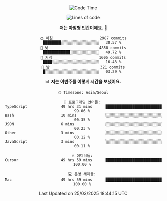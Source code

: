 <div align="center">

<br />

 <!--START_SECTION:waka-->
![Code Time](http://img.shields.io/badge/Code%20Time-4%2C410%20hrs%2015%20mins-blue)

![Lines of code](https://img.shields.io/badge/%EC%A0%80%EB%8A%94%20%EC%97%AC%ED%83%9C%EA%B9%8C%EC%A7%80%20-5.2%20million%20%EC%A4%84%EC%9D%98%20%EC%BD%94%EB%93%9C%EB%A5%BC%20%EC%9E%91%EC%84%B1%ED%96%88%EC%96%B4%EC%9A%94.-blue)

**저는 아침형 인간이에요. 🐤** 

```text
🌞 아침                     2987 commits        ████████░░░░░░░░░░░░░░░░░   30.57 % 
🌆 낮　                     4858 commits        ████████████░░░░░░░░░░░░░   49.72 % 
🌃 저녁                     1605 commits        ████░░░░░░░░░░░░░░░░░░░░░   16.43 % 
🌙 밤　                     321 commits         █░░░░░░░░░░░░░░░░░░░░░░░░   03.29 % 
```


📊 **저는 이번주를 이렇게 시간을 보냈어요.** 

```text
🕑︎ Timezone: Asia/Seoul

💬 프로그래밍 언어들: 
TypeScript               49 hrs 31 mins      █████████████████████████   99.06 % 
Bash                     10 mins             ░░░░░░░░░░░░░░░░░░░░░░░░░   00.35 % 
JSON                     6 mins              ░░░░░░░░░░░░░░░░░░░░░░░░░   00.23 % 
Other                    3 mins              ░░░░░░░░░░░░░░░░░░░░░░░░░   00.12 % 
JavaScript               3 mins              ░░░░░░░░░░░░░░░░░░░░░░░░░   00.11 % 

🔥 에디터들: 
Cursor                   49 hrs 59 mins      █████████████████████████   100.00 % 

💻 운영 체제들: 
Mac                      49 hrs 59 mins      █████████████████████████   100.00 % 
```


 Last Updated on 25/03/2025 18:44:15 UTC
<!--END_SECTION:waka-->

</div>
